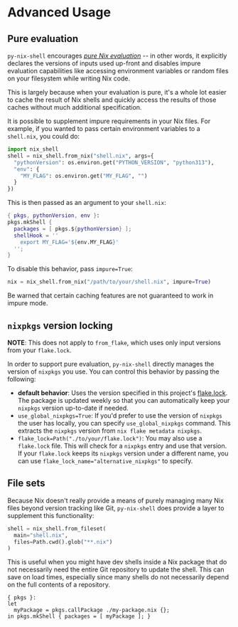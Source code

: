# Advanced Usage

## Pure evaluation

`py-nix-shell` encourages [*pure Nix
evaluation*](https://nix.dev/manual/nix/2.24/command-ref/conf-file.html#conf-pure-eval)
-- in other words, it explicitly declares the versions of inputs used
up-front and disables impure evaluation capabilities like accessing
environment variables or random files on your filesystem while writing
Nix code.

This is largely because when your evaluation is pure, it's a whole lot
easier to cache the result of Nix shells and quickly access the
results of those caches without much additional specification.

It is possible to supplement impure requirements in your Nix
files. For example, if you wanted to pass certain environment
variables to a `shell.nix`, you could do:

```python
import nix_shell
shell = nix_shell.from_nix("shell.nix", args={
  "pythonVersion": os.environ.get("PYTHON_VERSION", "python313"),
  "env": {
    "MY_FLAG": os.environ.get("MY_FLAG", "")
  }
})
```

This is then passed as an argument to your `shell.nix`:

```nix
{ pkgs, pythonVersion, env }:
pkgs.mkShell {
  packages = [ pkgs.${pythonVersion} ];
  shellHook = ''
    export MY_FLAG='${env.MY_FLAG}'
  '';
}
```

To disable this behavior, pass `impure=True`:

```python
nix = nix_shell.from_nix("/path/to/your/shell.nix", impure=True)
```

Be warned that certain caching features are not guaranteed to work in
impure mode.

## `nixpkgs` version locking

**NOTE**: This does not apply to `from_flake`, which uses only input
versions from your `flake.lock`.

In order to support pure evaluation, `py-nix-shell` directly manages
the version of `nixpkgs` you use. You can control this behavior by
passing the following:

* **default behavior**: Uses the version specified in this project's [flake.lock](https://github.com/chadac/py-nix-shell/blob/main/flake.lock). The package is updated weekly so that you can automatically keep your `nixpkgs` version up-to-date if needed.
* `use_global_nixpkgs=True`: If you'd prefer to use the version of
  `nixpkgs` the user has locally, you can specify `use_global_nixpkgs`
  command. This extracts the `nixpkgs` version from `nix flake
  metadata nixpkgs`.
* `flake_lock=Path("./to/your/flake.lock")`: You may also use a
  `flake.lock` file. This will check for a `nixpkgs` entry and use
  that version. If your `flake.lock` keeps its `nixpkgs` version under
  a different name, you can use
  `flake_lock_name="alternative_nixpkgs"` to specify.

## File sets

Because Nix doesn't really provide a means of purely managing many Nix
files beyond version tracking like Git, `py-nix-shell` does provide a
layer to supplement this functionality:

```python
shell = nix_shell.from_fileset(
  main="shell.nix",
  files=Path.cwd().glob("**.nix")
)
```

This is useful when you might have dev shells inside a Nix package
that do not necessarily need the entire Git repository to update the
shell. This can save on load times, especially since many shells do
not necessarily depend on the full contents of a repository.

```
{ pkgs }:
let
  myPackage = pkgs.callPackage ./my-package.nix {};
in pkgs.mkShell { packages = [ myPackage ]; }
```
